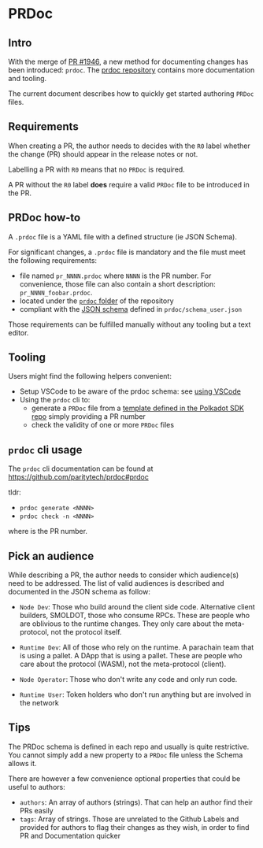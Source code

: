 # PRDoc

## Intro

With the merge of [PR #1946](https://github.com/paritytech/polkadot-sdk/pull/1946), a new method for
documenting changes has been introduced: `prdoc`. The [prdoc repository](https://github.com/paritytech/prdoc)
contains more documentation and tooling.

The current document describes how to quickly get started authoring `PRDoc` files.

## Requirements

When creating a PR, the author needs to decides with the `R0` label whether the change (PR) should
appear in the release notes or not.

Labelling a PR with `R0` means that no `PRDoc` is required.

A PR without the `R0` label **does** require a valid `PRDoc` file to be introduced in the PR.

## PRDoc how-to

A `.prdoc` file is a YAML file with a defined structure (ie JSON Schema).

For significant changes, a `.prdoc` file is mandatory and the file must meet the following
requirements:
- file named `pr_NNNN.prdoc` where `NNNN` is the PR number.
  For convenience, those file can also contain a short description: `pr_NNNN_foobar.prdoc`.
- located under the [`prdoc` folder](https://github.com/paritytech/polkadot-sdk/tree/master/prdoc) of the repository
- compliant with the [JSON schema](https://json-schema.org/) defined in `prdoc/schema_user.json`

Those requirements can be fulfilled manually without any tooling but a text editor.

## Tooling

Users might find the following helpers convenient:
- Setup VSCode to be aware of the prdoc schema: see [using VSCode](https://github.com/paritytech/prdoc#using-vscode)
- Using the `prdoc` cli to:
  - generate a `PRDoc` file from a [template defined in the Polkadot SDK
    repo](https://github.com/paritytech/polkadot-sdk/blob/master/prdoc/.template.prdoc) simply providing a PR number
  - check the validity of one or more `PRDoc` files

## `prdoc` cli usage

The `prdoc` cli documentation can be found at https://github.com/paritytech/prdoc#prdoc

tldr:
- `prdoc generate <NNNN>`
- `prdoc check -n <NNNN>`

where <NNNN> is the PR number.

## Pick an audience

While describing a PR, the author needs to consider which audience(s) need to be addressed.
The list of valid audiences is described and documented in the JSON schema as follow:

- `Node Dev`: Those who build around the client side code. Alternative client builders, SMOLDOT, those who consume RPCs.
   These are people who are oblivious to the runtime changes. They only care about the meta-protocol, not the protocol
   itself.

- `Runtime Dev`: All of those who rely on the runtime. A parachain team that is using a pallet. A DApp that is using a
   pallet. These are people who care about the protocol (WASM), not the meta-protocol (client).

- `Node Operator`: Those who don't write any code and only run code.

- `Runtime User`: Token holders who don't run anything but are involved in the network

## Tips

The PRDoc schema is defined in each repo and usually is quite restrictive.
You cannot simply add a new property to a `PRDoc` file unless the Schema allows it.

There are however a few convenience optional properties that could be useful to authors:
- `authors`: An array of authors (strings). That can help an author find their PRs easily
- `tags`: Array of strings. Those are unrelated to the Github Labels and provided for
  authors to flag their changes as  they wish, in order to find PR and Documentation quicker

